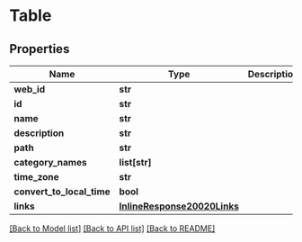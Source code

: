 # Table

## Properties
Name | Type | Description | Notes
------------ | ------------- | ------------- | -------------
**web_id** | **str** |  | [optional] 
**id** | **str** |  | [optional] 
**name** | **str** |  | [optional] 
**description** | **str** |  | [optional] 
**path** | **str** |  | [optional] 
**category_names** | **list[str]** |  | [optional] 
**time_zone** | **str** |  | [optional] 
**convert_to_local_time** | **bool** |  | [optional] 
**links** | [**InlineResponse20020Links**](InlineResponse20020Links.md) |  | [optional] 

[[Back to Model list]](../README.md#documentation-for-models) [[Back to API list]](../README.md#documentation-for-api-endpoints) [[Back to README]](../README.md)


